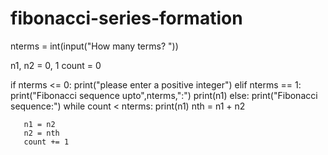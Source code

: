 # fibonacci-series-formation


nterms = int(input("How many terms? "))


n1, n2 = 0, 1
count = 0


if nterms <= 0:
   print("please enter a positive integer")
elif nterms == 1:
   print("Fibonacci sequence upto",nterms,":")
   print(n1)
else:
   print("Fibonacci sequence:")
   while count < nterms:
       print(n1)
       nth = n1 + n2
       
       n1 = n2
       n2 = nth
       count += 1
